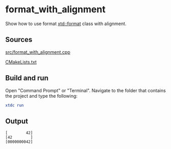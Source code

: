# format_with_alignment

Show how to use format [xtd::format](https://gammasoft71.github.io/xtd/reference_guides/latest/_format_page.html) class with alignment.

## Sources

[src/format_with_alignment.cpp](src/format_with_alignment.cpp)

[CMakeLists.txt](CMakeLists.txt)

## Build and run

Open "Command Prompt" or "Terminal". Navigate to the folder that contains the project and type the following:

```cmake
xtdc run
```

## Output

```
[        42]
[42        ]
[0000000042]
```

